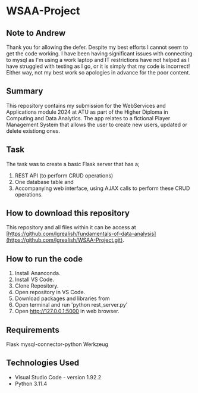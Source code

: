# WSAA-Project

## Note to Andrew

Thank you for allowing the defer.  Despite my best efforts I cannot seem to get the code working.  I have been having significant issues with connecting to mysql as I'm using a work laptop and IT restrictions have not helped as I have struggled with testing as I go, or it is simply that my code is incorrect!  Either way, not my best work so apologies in advance for the poor content.

## Summary

This repository contains my submission for the WebServices and Applications module 2024 at ATU as part of the Higher Diploma in Computing and Data Analytics.  The app relates to a fictional Player Management System that allows the user to create new users, updated or delete existiong ones.  

## Task

The task was to create a basic Flask server that has a;
  1. REST API (to perform CRUD operations)
  2. One database table and
  3. Accompanying web interface, using AJAX calls to perform these CRUD operations.

## How to download this repository

This repository and all files within it can be access at [https://github.com/lgrealish/fundamentals-of-data-analysis](https://github.com/lgrealish/WSAA-Project.git).

## How to run the code

  1. Install Ananconda.
  2. Install VS Code.
  3. Clone Repository.
  4. Open repository in VS Code.
  5. Download packages and libraries from 
  6. Open terminal and run 'python rest_server.py'
  7. Open http://127.0.0.1:5000 in web browser.

## Requirements
Flask
mysql-connector-python
Werkzeug

## Technologies Used

  * Visual Studio Code - version 1.92.2
  * Python 3.11.4